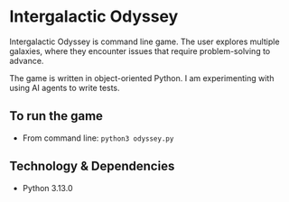 # Intergalactic Odyssey
Intergalactic Odyssey is command line game. 
The user explores multiple galaxies, where they encounter issues that require problem-solving to advance.

The game is written in object-oriented Python. I am experimenting with using AI agents to write tests.

## To run the game
* From command line: `python3 odyssey.py`

## Technology & Dependencies
* Python 3.13.0